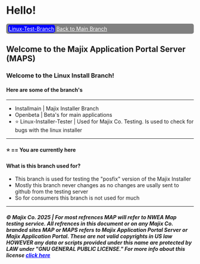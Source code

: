 <style>
  a {
    color: blue;
    text-decoration: bold;
  }
  a:hover{
    color: purple;
    text-decoration: underline;
    background-color: cyan;
    border-radius: 10px;
    padding: 2px;
  }
  .navbar {
    color: white;
    text-decoration: none;
    background-color: gray;
    border-radius: 5px;
    padding: 5px;
  }
  .navapps {
    color: white;
    border: 
  }

  .navapps-active {
    color: white;
    background-color: blue;
    border-radius: 5px;
    padding: 2px;
  }

  .navapps-active:hover {
    background-color: blue;
  }
</style>
<h1>Hello!</h1>
<div class="navbar" style="border: black">
<a class="navapps-active" href="https://github.com/Majix-Co/map-server/tree/main">Linux-Test-Branch</a>
<a class="navapps" href="https://github.com/Majix-Co/map-server/tree/main">Back to Main Branch</a>
</div>
<h2> Welcome to the Majix Application Portal Server (MAPS)</h2>
<h3> Welcome to the Linux Install Branch!</h3>
<h4>Here are some of the branch's</h4>
<hr>
<ul>
  <li>Installmain | Majix Installer Branch</li>
  <li>Openbeta | Beta's for main applications</li>
  <li> &#11088; Linux-Installer-Tester | Used for Majix Co. Testing. Is used to check for bugs with the linux installer</li>
</ul>
<hr>
<h4> &#11088; == You are currently here</h4>
<h4> What is this branch used for?</h4>
<ul>
  <li> This branch is used for testing the "posfix" version of the Majix Installer</li>
  <li> Mostly this branch never changes as no changes are usally sent to github from the testing server</li>
  <li> So for consumers this branch is not used for much
</ul>
<hr>
<h5> © Majix Co. 2025 | For most refrences MAP will refer to NWEA Map testing service. All refrences in this document or on any Majix Co. branded sites MAP or MAPS refers to Majix Application Portal Server or Majix Application Portal. These are not valid copyrights in US law HOWEVER any data or scripts provided under this name are protected by LAW under "GNU GENERAL PUBLIC LICENSE." For more info about this license <a href="https://www.gnu.org/licenses/gpl-3.0.en.html">click here</a></h5>
